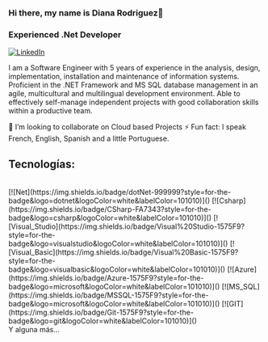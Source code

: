 ### Hi there, my name is Diana Rodriguez👋
### Experienced .Net Developer

[![LinkedIn](https://img.shields.io/badge/LinkedIn-dianalurodriguez-blue?style=for-the-badge&logo=linkedin&logoColor=white&labelColor=101010)](https://www.linkedin.com/in/dianalurodriguez-software/)

I am a Software Engineer with 5 years of experience in the analysis, design, implementation, installation and maintenance of information systems.
Proficient in the .NET Framework and MS SQL database management in an agile, multicultural and multilingual development environment. 
Able to effectively self-manage independent projects with good collaboration skills within a productive team.

👯 I’m looking to collaborate on Cloud based Projects
⚡ Fun fact: I speak French, English, Spanish and a little Portuguese.
  
## Tecnologías:
</br>
[![Net](https://img.shields.io/badge/dotNet-999999?style=for-the-badge&logo=dotnet&logoColor=white&labelColor=101010)]()
[![Csharp](https://img.shields.io/badge/CSharp-FA7343?style=for-the-badge&logo=csharp&logoColor=white&labelColor=101010)]()
[![Visual_Studio](https://img.shields.io/badge/Visual%20Studio-1575F9?style=for-the-badge&logo=visualstudio&logoColor=white&labelColor=101010)]()
[![Visual_Basic](https://img.shields.io/badge/Visual%20Basic-1575F9?style=for-the-badge&logo=visualbasic&logoColor=white&labelColor=101010)]()
[![Azure](https://img.shields.io/badge/Azure-1575F9?style=for-the-badge&logo=microsoft&logoColor=white&labelColor=101010)]()
[![MS_SQL](https://img.shields.io/badge/MSSQL-1575F9?style=for-the-badge&logo=microsoft&logoColor=white&labelColor=101010)]()
[![GIT](https://img.shields.io/badge/Git-1575F9?style=for-the-badge&logo=git&logoColor=white&labelColor=101010)]()
</br>
Y alguna más...

<!--

Here are some ideas to get you started:

- 🔭 I’m currently working on ...
- 🌱 I’m currently learning ...
- 👯 I’m looking to collaborate on ...
- 🤔 I’m looking for help with ...
- 💬 Ask me about ...
- 📫 How to reach me: ...
- 😄 Pronouns: ...
- ⚡ Fun fact: ...
-->
